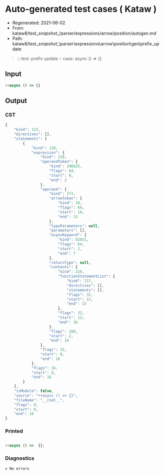 # Auto-generated test cases ( Kataw )
- Regenerated: 2021-06-02
- From: kataw8/test\__snapshot__/parser/expressions/arrow/position/autogen.md
- Path: kataw8/test\__snapshot__\parser\expressions\arrow\position\gen\prefix_update
> :: test: prefix update
> :: case: async () => {}
## Input

`````js
++async () => {}
`````
## Output

### CST

```javascript
{
    "kind": 122,
    "directives": [],
    "statements": [
        {
            "kind": 120,
            "expression": {
                "kind": 128,
                "operandToken": {
                    "kind": 196635,
                    "flags": 64,
                    "start": 0,
                    "end": 2
                },
                "operand": {
                    "kind": 271,
                    "arrowToken": {
                        "kind": 10,
                        "flags": 64,
                        "start": 10,
                        "end": 13
                    },
                    "typeParameters": null,
                    "parameters": [],
                    "asyncKeyword": {
                        "kind": 82031,
                        "flags": 64,
                        "start": 2,
                        "end": 7
                    },
                    "returnType": null,
                    "contents": {
                        "kind": 216,
                        "functionStatementList": {
                            "kind": 217,
                            "directives": [],
                            "statements": [],
                            "flags": 32,
                            "start": 15,
                            "end": 15
                        },
                        "flags": 32,
                        "start": 13,
                        "end": 16
                    },
                    "flags": 288,
                    "start": 2,
                    "end": 16
                },
                "flags": 32,
                "start": 0,
                "end": 16
            },
            "flags": 16,
            "start": 0,
            "end": 16
        }
    ],
    "isModule": false,
    "source": "++async () => {}",
    "fileName": "__root__",
    "flags": 0,
    "start": 0,
    "end": 16
}
```

### Printed

```javascript

++async () =>  {};
```

### Diagnostics

```javascript
✔ No errors
```

